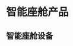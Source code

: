 # 智能座舱产品

## 智能座舱设备

<Product :products='znzc' />

<script setup>

const znzc = [
    { name: 'TM9701', src: '/产品列表/智能座舱/TM9701/TM9701.png', link:'/产品列表/智能座舱/TM9701/TM9701.html', date: '2018', stop: true  },
    
]
</script>
